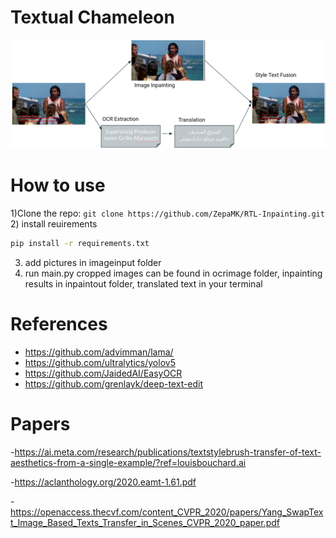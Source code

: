 # Textual Chameleon

![Image Alt Text](https://github.com/A1iMansour/Multimodal-Text-Integration-Translation-System/raw/main/process.png)

# How to use

1)Clone the repo: `git clone https://github.com/ZepaMK/RTL-Inpainting.git`  
2) install reuirements

```bash
pip install -r requirements.txt
```
3) add pictures in imageinput folder
4) run main.py
cropped images can be found in ocrimage folder, inpainting results in inpaintout folder, translated text in your terminal
# References

- https://github.com/advimman/lama/
- https://github.com/ultralytics/yolov5
- https://github.com/JaidedAI/EasyOCR
- https://github.com/grenlayk/deep-text-edit

# Papers

-https://ai.meta.com/research/publications/textstylebrush-transfer-of-text-aesthetics-from-a-single-example/?ref=louisbouchard.ai

-https://aclanthology.org/2020.eamt-1.61.pdf

-https://openaccess.thecvf.com/content_CVPR_2020/papers/Yang_SwapText_Image_Based_Texts_Transfer_in_Scenes_CVPR_2020_paper.pdf

